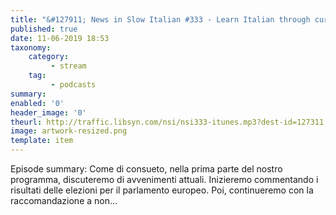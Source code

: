 ```yaml
---
title: "&#127911; News in Slow Italian #333 - Learn Italian through current events"
published: true
date: 11-06-2019 18:53
taxonomy:
    category:
         - stream
    tag:
         - podcasts
summary:
enabled: '0'
header_image: '0'
theurl: http://traffic.libsyn.com/nsi/nsi333-itunes.mp3?dest-id=127311
image: artwork-resized.png
template: item
---
```

 
Episode summary: Come di consueto, nella prima parte del nostro programma, discuteremo di avvenimenti attuali. Inizieremo commentando i risultati delle elezioni per il parlamento europeo. Poi, continueremo con la raccomandazione a non…

